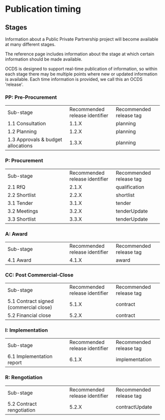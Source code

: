 # Publication timing

## Stages

Information about a Public Private Partnership project will become available at many different stages. 

The reference page includes information about the stage at which certain information should be made available. 

OCDS is designed to support real-time publication of information, so within each stage there may be multiple points where new or updated information is available. Each time information is provided, we call this an OCDS 'release'.

### PP: Pre-Procurement

<table class="docutils">
<tbody><tr>
<td width="40%">Sub-stage</td>
<td width="30%">Recommended release identifier</td>
<td width="30%">Recommended release tag</td>
</tr>
<tr>
<td>1.1 Consultation</td>
<td>1.1.X</td>
<td>planning</td>
</tr>
<tr>
<td>1.2 Planning</td>
<td>1.2.X</td>
<td>planning</td>
</tr>
<tr>
<td>1.3 Approvals &amp; budget allocations</td>
<td>1.3.X</td>
<td>planning</td>
</tr>
</tbody></table>

### P: Procurement

<table class="docutils">
<tbody><tr>
<td width="40%">Sub-stage</td>
<td width="30%">Recommended release identifier</td>
<td width="30%">Recommended release tag</td>
</tr>
<tr>
<td>2.1 RfQ</td>
<td>2.1.X</td>
<td>qualification</td>
</tr>
<tr>
<td>2.2 Shortlist</td>
<td>2.2.X</td>
<td>shortlist</td>
</tr>
<tr>
<td>3.1 Tender</td>
<td>3.1.X</td>
<td>tender</td>
</tr>
<tr>
<td>3.2 Meetings</td>
<td>3.2.X</td>
<td>tenderUpdate</td>
</tr>
<tr>
<td>3.3 Shortlist</td>
<td>3.3.X</td>
<td>tenderUpdate</td>
</tr>
</tbody></table>

### A: Award

<table class="docutils">
<tbody><tr>
<td width="40%">Sub-stage</td>
<td width="30%">Recommended release identifier</td>
<td width="30%">Recommended release tag</td>
</tr>
<tr>
<td>4.1 Award</td>
<td>4.1.X</td>
<td>award</td>
</tr>
</tbody></table>

### CC: Post Commercial-Close

<table class="docutils">
<tbody><tr>
<td width="40%">Sub-stage</td>
<td width="30%">Recommended release identifier</td>
<td width="30%">Recommended release tag</td>
</tr>
<tr>
<td>5.1 Contract signed (commercial close)</td>
<td>5.1.X</td>
<td>contract</td>
</tr>
<tr>
<td>5.2 Financial close</td>
<td>5.2.X</td>
<td>contract</td>
</tr>
</tbody></table>

### I: Implementation

<table class="docutils">
<tbody><tr>
<td width="40%">Sub-stage</td>
<td width="30%">Recommended release identifier</td>
<td width="30%">Recommended release tag</td>
</tr>
<tr>
<td>6.1 Implementation report</td>
<td>6.1.X</td>
<td>implementation</td>
</tr>
</tbody></table>

### R: Rengotiation

<table class="docutils">
<tbody><tr>
<td width="40%">Sub-stage</td>
<td width="30%">Recommended release identifier</td>
<td width="30%">Recommended release tag</td>
</tr>
<tr>
<td>5.2 Contract rengotiation</td>
<td>5.2.X</td>
<td>contractUpdate</td>
</tr>
</tbody></table>


